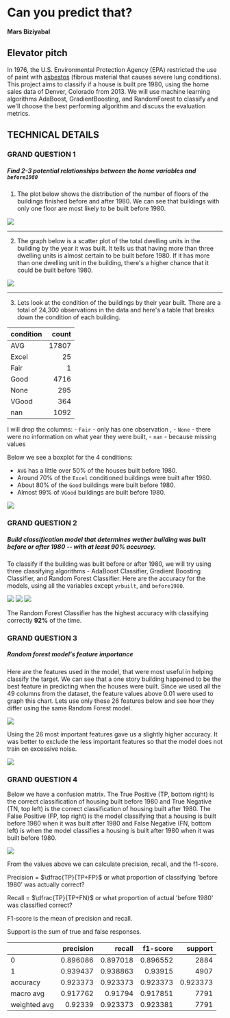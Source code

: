 # Can you predict that?

__Mars Biziyabal__

## Elevator pitch

In 1976, the U.S. Environmental Protection Agency (EPA) restricted the use of paint with [asbestos](https://en.wikipedia.org/wiki/Asbestos) (fibrous material that causes severe lung conditions).  This project aims to classify if a house is built pre 1980, using the home sales data of Denver, Colorado from 2013. We will use machine learning algorithms AdaBoost, GradientBoosting, and RandomForest to classify and we'll choose the best performing algorithm and discuss the evaluation metrics. 

## TECHNICAL DETAILS

### GRAND QUESTION 1

##### Find 2-3 potential relationships between the home variables and `before1980`

1. The plot below shows the distribution of the number of floors of the buildings finished before and after 1980. We can see that buildings with only one floor are most likely to be built before 1980.

![](plots/rel1.png)

---

2. The graph below is a scatter plot of the total dwelling units in the building by the year it was built. It tells us that having more than three dwelling units is almost certain to be built before 1980. If it has more than one dwelling unit in the building, there's a higher chance that it could be built before 1980.

![](plots/tounits.png)

---

3. Lets look at the condition of the buildings by their year built. There are a total of 24,300 observations in the data and here's a table that breaks down the condition of each building. 
    

| condition   |   count |
|:------------|--------:|
| AVG         |   17807 |
| Excel       |      25 |
| Fair        |       1 |
| Good        |    4716 |
| None        |     295 |
| VGood       |     364 |
| nan         |    1092 |

I will drop the columns: 
    - `Fair` - only has one observation ,
    - `None` - there were no information on what year they were built,
    - `nan` - because missing values

Below we see a boxplot for the 4 conditions: 

- `AVG` has a little over 50% of the houses built before 1980.
- Around 70% of the `Excel` conditioned buildings were built after 1980.
- About 80% of the `Good` buildings were built before 1980. 
- Almost 99% of `VGood` buildings are built before 1980. 

![](plots/cond_plt.png)


### GRAND QUESTION 2
##### Build classification model that determines wether building was built before or after 1980 -- with at least 90% accuracy.

To classify if the building was built before or after 1980, we will try using three classifying algorithms - AdaBoost Classifier, Gradient Boosting Classifier, and Random Forest Classifier. Here are the accuracy for the models, using all the variables except `yrbuilt`, and `before1980`. 

![](plots/adaboost.png)
![](plots/grad_boost.png)
![](plots/rand_for.png)



The Random Forest Classifier has the highest accuracy with classifying correctly __92%__ of the time. 

### GRAND QUESTION 3

##### Random forest model's feature importance

Here are the features used in the model, that were most useful in helping classify the target. We can see that a one story building happened to be the best feature in predicting when the houses were built. Since we used all the 49 columns from the dataset, the feature values above 0.01 were used to graph this chart. Lets use only these 26 features below and see how they differ using the same Random Forest model. 

![](plots/rfc_plt.png)

Using the 26 most important features gave us a slightly higher accuracy. It was better to exclude the less important features so that the model does not train on excessive noise. 

![](plots/rand_for1.png)

### GRAND QUESTION 4

Below we have a confusion matrix. The True Positive (TP, bottom right) is the correct classification of housing built before 1980 and True Negative (TN, top left) is the correct classification of housing built after 1980. The False Positive (FP, top right) is the model classifying that a housing is built before 1980 when it was built after 1980 and False Negative (FN, bottom left) is when the model classifies a housing is built after 1980 when it was built before 1980. 

![](plots/conf_mat.png)

From the values above we can calculate precision, recall, and the f1-score. 

Precision = $\dfrac{TP}{TP+FP}$ or what proportion of classifying 'before 1980' was actually correct?

Recall = $\dfrac{TP}{TP+FN}$ or what proportion of actual 'before 1980' was classified correct?

F1-score is the mean of precision and recall. 

Support is the sum of true and false responses. 

|              |   precision |   recall |   f1-score |     support |
|:-------------|------------:|---------:|-----------:|------------:|
| 0            |    0.896086 | 0.897018 |   0.896552 | 2884        |
| 1            |    0.939437 | 0.938863 |   0.93915  | 4907        |
| accuracy     |    0.923373 | 0.923373 |   0.923373 |    0.923373 |
| macro avg    |    0.917762 | 0.91794  |   0.917851 | 7791        |
| weighted avg |    0.92339  | 0.923373 |   0.923381 | 7791        |

